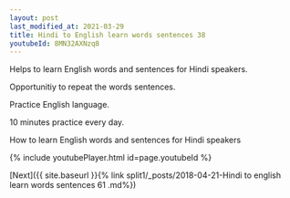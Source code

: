 ```yaml
---
layout: post
last_modified_at: 2021-03-29
title: Hindi to English learn words sentences 38 
youtubeId: 8MN32AXNzq8
---
```

 
 
Helps to learn English words and sentences for Hindi speakers.

Opportunitiy to repeat the words sentences. 

Practice English language. 
 
10 minutes practice every day. 
 
How to learn English words and sentences for Hindi speakers 
 
{% include youtubePlayer.html id=page.youtubeId %}
 
 
[Next]({{ site.baseurl }}{% link  split1/_posts/2018-04-21-Hindi to english learn words sentences 61 .md%})
 
